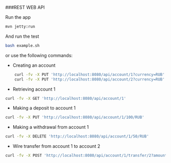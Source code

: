 ###REST WEB API

Run the app

```bash
mvn jetty:run
```

And run the test
```bash
bash example.sh
```

or use the following commands:

* Creating an account
```bash
	curl -fv -X PUT 'http://localhost:8080/api/account/1?currency=RUB'
	curl -fv -X PUT 'http://localhost:8080/api/account/2?currency=RUB'
```
* Retrieving account 1
```bash
curl -fv -X GET 'http://localhost:8080/api/account/1'
```
* Making a deposit to account 1
```bash
curl -fv -X PUT 'http://localhost:8080/api/account/1/100/RUB'
```
* Making a withdrawal from account 1
```bash
curl -fv -X DELETE 'http://localhost:8080/api/account/1/50/RUB'
```
* Wire transfer from account 1 to account 2
```bash
curl -fv -X POST 'http://localhost:8080/api/account/1/transfer/2?amount=20&currency=RUB'
```
